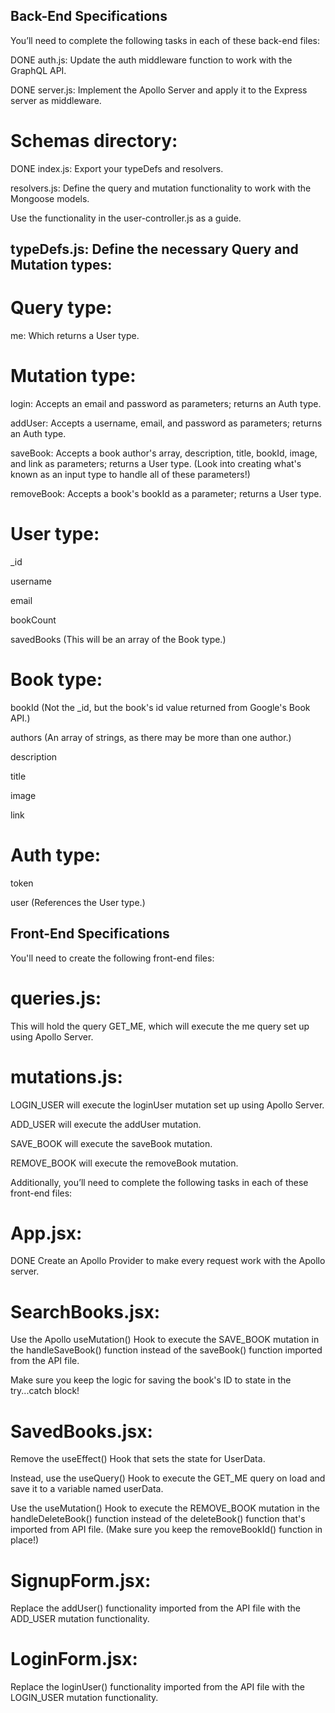 ## Back-End Specifications

You’ll need to complete the following tasks in each of these back-end files:

DONE            auth.js: Update the auth middleware function to work with the GraphQL API.    

DONE            server.js: Implement the Apollo Server and apply it to the Express server as middleware.

# Schemas directory:

DONE            index.js: Export your typeDefs and resolvers.

resolvers.js: Define the query and mutation functionality to work with the Mongoose models.

Use the functionality in the user-controller.js as a guide.

## typeDefs.js: Define the necessary Query and Mutation types:

# Query type:

me: Which returns a User type.

# Mutation type:

login: Accepts an email and password as parameters; returns an Auth type.

addUser: Accepts a username, email, and password as parameters; returns an Auth type.

saveBook: Accepts a book author's array, description, title, bookId, image, and link as parameters; returns a User type. (Look into creating what's known as an input type to handle all of these parameters!)

removeBook: Accepts a book's bookId as a parameter; returns a User type.

# User type:

_id

username

email

bookCount

savedBooks (This will be an array of the Book type.)

# Book type:

bookId (Not the _id, but the book's id value returned from Google's Book API.)

authors (An array of strings, as there may be more than one author.)

description

title

image

link

# Auth type:

token

user (References the User type.)

## Front-End Specifications

You'll need to create the following front-end files:

# queries.js: 
This will hold the query GET_ME, which will execute the me query set up using Apollo Server.

# mutations.js:
LOGIN_USER will execute the loginUser mutation set up using Apollo Server.

ADD_USER will execute the addUser mutation.

SAVE_BOOK will execute the saveBook mutation.

REMOVE_BOOK will execute the removeBook mutation.



Additionally, you’ll need to complete the following tasks in each of these front-end files:

# App.jsx: 
DONE            Create an Apollo Provider to make every request work with the Apollo server.

# SearchBooks.jsx:
Use the Apollo useMutation() Hook to execute the SAVE_BOOK mutation in the handleSaveBook() function instead of the saveBook() function imported from the API file.

Make sure you keep the logic for saving the book's ID to state in the try...catch block!

# SavedBooks.jsx:
Remove the useEffect() Hook that sets the state for UserData.

Instead, use the useQuery() Hook to execute the GET_ME query on load and save it to a variable named userData.

Use the useMutation() Hook to execute the REMOVE_BOOK mutation in the handleDeleteBook() function instead of the deleteBook() function that's imported from API file. (Make sure you keep the removeBookId() function in place!)

# SignupForm.jsx: 
Replace the addUser() functionality imported from the API file with the ADD_USER mutation functionality.

# LoginForm.jsx: 
Replace the loginUser() functionality imported from the API file with the LOGIN_USER mutation functionality.
